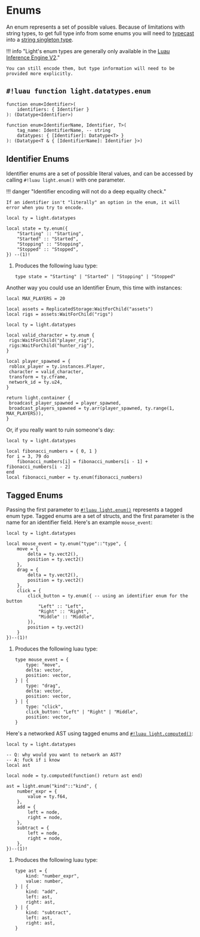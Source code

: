 # Enums

An enum represents a set of possible values. Because of limitations with string types, to get full type info from some
enums you will need to [typecast](https://luau.org/typecheck#type-casts) into a
[string singleton type](https://luau.org/typecheck#singleton-types-aka-literal-types).

!!! info "Light's enum types are generally only available in the [Luau Inference Engine V2](https://devforum.roblox.com/t/new-type-solver-beta/3155804)."

    You can still encode them, but type information will need to be provided more explicitly.

## `#!luau function light.datatypes.enum`

```luau title='<!-- shared --> <!-- sync -->'
function enum<Identifier>(
    identifiers: { Identifier }
): (Datatype<Identifier>)
```

```luau
function enum<IdentifierName, Identifier, T>(
    tag_name: IdentifierName, -- string
    datatypes: { [Identifier]: Datatype<T> }
): (Datatype<T & { [IdentifierName]: Identifier }>)
```

## Identifier Enums

Identifier enums are a set of possible literal values, and can be accessed by calling `#!luau light.enum()` with one
parameter.

!!! danger "Identifier encoding will not do a deep equality check."

    If an identifier isn't "literally" an option in the enum, it will error when you try to encode.

```luau
local ty = light.datatypes

local state = ty.enum({
    "Starting" :: "Starting",
    "Started" :: "Started",
    "Stopping" :: "Stopping",
    "Stopped" :: "Stopped",
}) --(1)!
```

1. Produces the following luau type:

    ```luau
    type state = "Starting" | "Started" | "Stopping" | "Stopped"
    ```

Another way you could use an Identifier Enum, this time with instances:

```luau
local MAX_PLAYERS = 20

local assets = ReplicatedStorage:WaitForChild("assets")
local rigs = assets:WaitForChild("rigs")

local ty = light.datatypes

local valid_character = ty.enum {
 rigs:WaitForChild("player_rig"),
 rigs:WaitForChild("hunter_rig"),
}

local player_spawned = {
 roblox_player = ty.instances.Player,
 character = valid_character,
 transform = ty.cframe,
 network_id = ty.u24,
}

return light.container {
 broadcast_player_spawned = player_spawned,
 broadcast_players_spawned = ty.arr(player_spawned, ty.range(1, MAX_PLAYERS)),
}
```

Or, if you really want to ruin someone's day:

```luau title='fibonacci_datatype.luau'
local ty = light.datatypes

local fibonacci_numbers = { 0, 1 }
for i = 3, 79 do
    fibonacci_numbers[i] = fibonacci_numbers[i - 1] + fibonacci_numbers[i - 2]
end
local fibonacci_number = ty.enum(fibonacci_numbers)
```

## Tagged Enums

Passing the first parameter to [`#!luau light.enum()`](./enums.md) represents a tagged enum type. Tagged enums are a set of structs, and the first parameter is the name for an identifier field. Here's an example `mouse_event`:

```luau
local ty = light.datatypes

local mouse_event = ty.enum("type"::"type", {
    move = {
        delta = ty.vect2(),
        position = ty.vect2()
    },
    drag = {
        delta = ty.vect2(),
        position = ty.vect2()
    },
    click = {
        click_button = ty.enum({ -- using an identifier enum for the button
            "Left" :: "Left",
            "Right" :: "Right",
            "Middle" :: "Middle",
        }),
        position = ty.vect2()
    }
})--(1)!
```

1. Produces the following luau type:

    ```luau
    type mouse_event = {
        type: "move",
        delta: vector,
        position: vector,
    } | {
        type: "drag",
        delta: vector,
        position: vector,
    } | {
        type: "click",
        click_button: "Left" | "Right" | "Middle",
        position: vector,
    }
    ```

Here's a networked AST using tagged enums and [`#!luau light.computed()`](./computed.md):

```luau title="net/ast (ModuleScript)"
local ty = light.datatypes

-- Q: why would you want to network an AST?
-- A: fuck if i know
local ast

local node = ty.computed(function() return ast end)

ast = light.enum("kind"::"kind", {
    number_expr = {
        value = ty.f64,
    },
    add = {
        left = node,
        right = node,
    },
    subtract = {
        left = node,
        right = node,
    },
})--(1)!
```

1. Produces the following luau type:

    ```luau
    type ast = {
        kind: "number_expr",
        value: number,
    } | {
        kind: "add",
        left: ast,
        right: ast,
    } | {
        kind: "subtract",
        left: ast,
        right: ast,
    }
    ```
